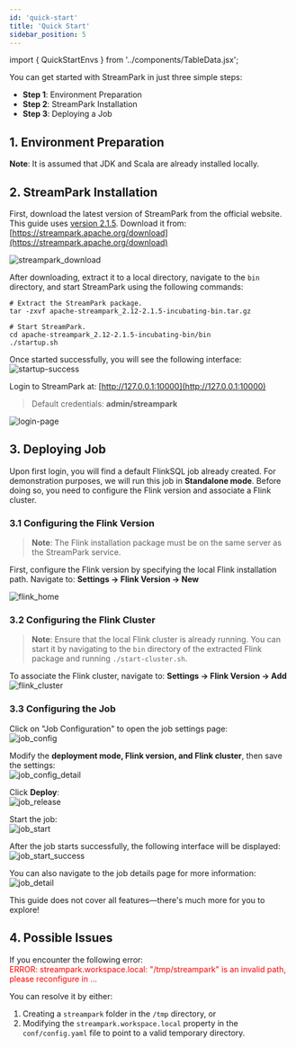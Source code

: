 ```yaml
---
id: 'quick-start'  
title: 'Quick Start'  
sidebar_position: 5
---
```


import { QuickStartEnvs } from '../components/TableData.jsx';

You can get started with StreamPark in just three simple steps:
- **Step 1**: Environment Preparation
- **Step 2**: StreamPark Installation
- **Step 3**: Deploying a Job

## 1. Environment Preparation

<QuickStartEnvs></QuickStartEnvs>

**Note**: It is assumed that JDK and Scala are already installed locally.

## 2. StreamPark Installation
First, download the latest version of StreamPark from the official website. This guide uses [version 2.1.5](https://www.apache.org/dyn/closer.lua/incubator/streampark/2.1.5/apache-streampark_2.12-2.1.5-incubating-bin.tar.gz?action=download). Download it from: [https://streampark.apache.org/download](https://streampark.apache.org/download)

![streampark_download](/doc/image/quick-start/streampark_download.png)

After downloading, extract it to a local directory, navigate to the `bin` directory, and start StreamPark using the following commands:

```shell
# Extract the StreamPark package.
tar -zxvf apache-streampark_2.12-2.1.5-incubating-bin.tar.gz

# Start StreamPark.
cd apache-streampark_2.12-2.1.5-incubating-bin/bin
./startup.sh
```  

Once started successfully, you will see the following interface:  
![startup-success](/doc/image/quick-start/startup_success.png)

Login to StreamPark at: [http://127.0.0.1:10000](http://127.0.0.1:10000)
> Default credentials: **admin/streampark**

![login-page](/doc/image/quick-start/login_page.png)

## 3. Deploying Job
Upon first login, you will find a default FlinkSQL job already created. For demonstration purposes, we will run this job in **Standalone mode**. Before doing so, you need to configure the Flink version and associate a Flink cluster.

### 3.1 Configuring the Flink Version
> **Note**: The Flink installation package must be on the same server as the StreamPark service.

First, configure the Flink version by specifying the local Flink installation path. Navigate to: **Settings → Flink Version → New**

![flink_home](/doc/image/quick-start/flink_home.png)

### 3.2 Configuring the Flink Cluster
> **Note**: Ensure that the local Flink cluster is already running. You can start it by navigating to the `bin` directory of the extracted Flink package and running `./start-cluster.sh`.

To associate the Flink cluster, navigate to: **Settings → Flink Version → Add**  
![flink_cluster](/doc/image/quick-start/flink_cluster.png)

### 3.3 Configuring the Job
Click on "Job Configuration" to open the job settings page:  
![job_config](/doc/image/quick-start/job_config.png)

Modify the **deployment mode, Flink version, and Flink cluster**, then save the settings:  
![job_config_detail](/doc/image/quick-start/job_config_detail.png)

Click **Deploy**:  
![job_release](/doc/image/quick-start/job_release.png)

Start the job:  
![job_start](/doc/image/quick-start/job_start.png)

After the job starts successfully, the following interface will be displayed:  
![job_start_success](/doc/image/quick-start/job_start_success.png)

You can also navigate to the job details page for more information:  
![job_detail](/doc/image/quick-start/job_detail.png)

This guide does not cover all features—there's much more for you to explore!

## 4. Possible Issues
If you encounter the following error:  
<font color='red'> ERROR: streampark.workspace.local: "/tmp/streampark" is an invalid path, please reconfigure in ...</font>

You can resolve it by either:
1. Creating a `streampark` folder in the `/tmp` directory, or
2. Modifying the `streampark.workspace.local` property in the `conf/config.yaml` file to point to a valid temporary directory.  